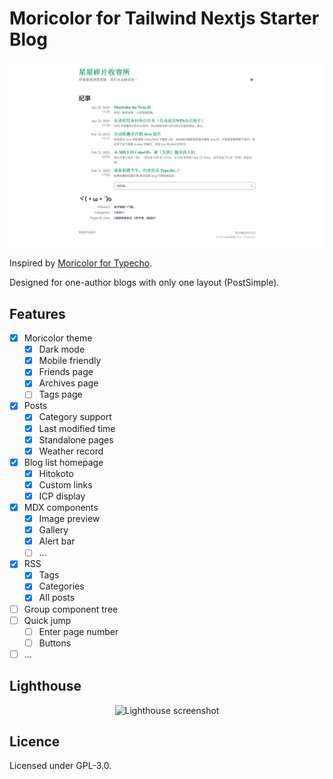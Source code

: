 # Moricolor for Tailwind Nextjs Starter Blog

[![Screenshot](public/static/assets/screenshot.png)](https://space.alex3236.moe)

Inspired by [Moricolor for Typecho](https://github.com/txperl/Moricolor-for-Typecho).

Designed for one-author blogs with only one layout (PostSimple).

## Features

- [x] Moricolor theme
  - [x] Dark mode
  - [x] Mobile friendly
  - [x] Friends page
  - [x] Archives page
  - [ ] Tags page
- [x] Posts
  - [x] Category support
  - [x] Last modified time
  - [x] Standalone pages
  - [x] Weather record
- [x] Blog list homepage
  - [x] Hitokoto
  - [x] Custom links
  - [x] ICP display
- [x] MDX components
  - [x] Image preview
  - [x] Gallery
  - [x] Alert bar
  - [ ] ...
- [x] RSS
  - [x] Tags
  - [x] Categories
  - [x] All posts
- [ ] Group component tree
- [ ] Quick jump
  - [ ] Enter page number
  - [ ] Buttons
- [ ] ...

## Lighthouse

<p align="center">
  <img alt="Lighthouse screenshot" src="https://github.com/user-attachments/assets/6d6c8b0a-9021-43fb-9269-ea4df91d40b5" width="350px" />
</p>

## Licence

Licensed under GPL-3.0.
